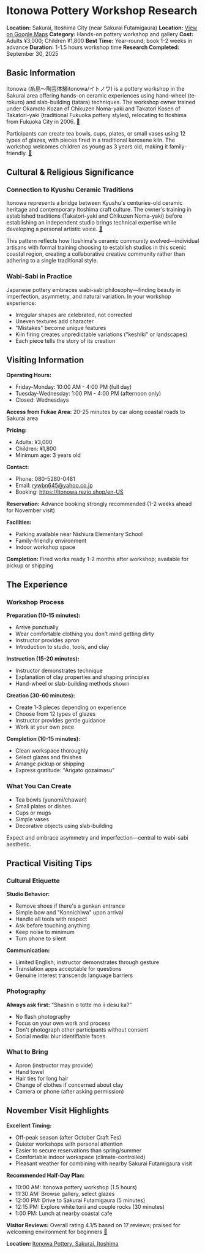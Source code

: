 # Itonowa Pottery Workshop Research

**Location:** Sakurai, Itoshima City (near Sakurai Futamigaura)
**Location:** [View on Google Maps](https://maps.google.com/maps?q=33.5584765,130.1945228)
**Category:** Hands-on pottery workshop and gallery
**Cost:** Adults ¥3,000; Children ¥1,800
**Best Time:** Year-round; book 1-2 weeks in advance
**Duration:** 1-1.5 hours workshop time
**Research Completed:** September 30, 2025

## Basic Information

Itonowa (糸島～陶芸体験itonowa/イトノワ) is a pottery workshop in the Sakurai area offering hands-on ceramic experiences using hand-wheel (te-rokuro) and slab-building (tatara) techniques. The workshop owner trained under Okamoto Kozan of Chikuzen Noma-yaki and Takatori Kosen of Takatori-yaki (traditional Fukuoka pottery styles), relocating to Itoshima from Fukuoka City in 2006. [🔗](https://activityjapan.com/publish/feature/5688)

Participants can create tea bowls, cups, plates, or small vases using 12 types of glazes, with pieces fired in a traditional kerosene kiln. The workshop welcomes children as young as 3 years old, making it family-friendly. [🔗](https://www.jalan.net/kankou/spt_guide000000181831/)

## Cultural & Religious Significance

### Connection to Kyushu Ceramic Traditions

Itonowa represents a bridge between Kyushu's centuries-old ceramic heritage and contemporary Itoshima craft culture. The owner's training in established traditions (Takatori-yaki and Chikuzen Noma-yaki) before establishing an independent studio brings technical expertise while developing a personal artistic voice. [🔗](https://activityjapan.com/publish/feature/5688)

This pattern reflects how Itoshima's ceramic community evolved—individual artisans with formal training choosing to establish studios in this scenic coastal region, creating a collaborative creative community rather than adhering to a single traditional style.

### Wabi-Sabi in Practice

Japanese pottery embraces wabi-sabi philosophy—finding beauty in imperfection, asymmetry, and natural variation. In your workshop experience:
- Irregular shapes are celebrated, not corrected
- Uneven textures add character
- "Mistakes" become unique features
- Kiln firing creates unpredictable variations ("keshiki" or landscapes)
- Each piece tells the story of its creation

## Visiting Information

**Operating Hours:**
- Friday-Monday: 10:00 AM - 4:00 PM (full day)
- Tuesday-Wednesday: 1:00 PM - 4:00 PM (afternoon only)
- Closed: Wednesdays

**Access from Fukae Area:** 20-25 minutes by car along coastal roads to Sakurai area

**Pricing:**
- Adults: ¥3,000
- Children: ¥1,800
- Minimum age: 3 years old

**Contact:**
- Phone: 080-5280-0481
- Email: rywbn645@yahoo.co.jp
- Booking: https://itonowa.rezio.shop/en-US

**Reservation:** Advance booking strongly recommended (1-2 weeks ahead for November visit)

**Facilities:**
- Parking available near Nishiura Elementary School
- Family-friendly environment
- Indoor workshop space

**Completion:** Fired works ready 1-2 months after workshop; available for pickup or shipping

## The Experience

### Workshop Process

**Preparation (10-15 minutes):**
- Arrive punctually
- Wear comfortable clothing you don't mind getting dirty
- Instructor provides apron
- Introduction to studio, tools, and clay

**Instruction (15-20 minutes):**
- Instructor demonstrates technique
- Explanation of clay properties and shaping principles
- Hand-wheel or slab-building methods shown

**Creation (30-60 minutes):**
- Create 1-3 pieces depending on experience
- Choose from 12 types of glazes
- Instructor provides gentle guidance
- Work at your own pace

**Completion (10-15 minutes):**
- Clean workspace thoroughly
- Select glazes and finishes
- Arrange pickup or shipping
- Express gratitude: "Arigato gozaimasu"

### What You Can Create

- Tea bowls (yunomi/chawan)
- Small plates or dishes
- Cups or mugs
- Simple vases
- Decorative objects using slab-building

Expect and embrace asymmetry and imperfection—central to wabi-sabi aesthetic.

## Practical Visiting Tips

### Cultural Etiquette

**Studio Behavior:**
- Remove shoes if there's a genkan entrance
- Simple bow and "Konnichiwa" upon arrival
- Handle all tools with respect
- Ask before touching anything
- Keep noise to minimum
- Turn phone to silent

**Communication:**
- Limited English; instructor demonstrates through gesture
- Translation apps acceptable for questions
- Genuine interest transcends language barriers

### Photography

**Always ask first:** "Shashin o totte mo ii desu ka?"
- No flash photography
- Focus on your own work and process
- Don't photograph other participants without consent
- Social media: blur identifiable faces

### What to Bring

- Apron (instructor may provide)
- Hand towel
- Hair ties for long hair
- Change of clothes if concerned about clay
- Camera or phone (after asking permission)

## November Visit Highlights

**Excellent Timing:**
- Off-peak season (after October Craft Fes)
- Quieter workshops with personal attention
- Easier to secure reservations than spring/summer
- Comfortable indoor workspace (climate-controlled)
- Pleasant weather for combining with nearby Sakurai Futamigaura visit

**Recommended Half-Day Plan:**
- 10:00 AM: Itonowa pottery workshop (1.5 hours)
- 11:30 AM: Browse gallery, select glazes
- 12:00 PM: Drive to Sakurai Futamigaura (5 minutes)
- 12:15 PM: Explore white torii and couple rocks (30 minutes)
- 1:00 PM: Lunch at nearby coastal cafe

**Visitor Reviews:** Overall rating 4.1/5 based on 17 reviews; praised for welcoming environment for beginners [🔗](https://www.jalan.net/kankou/spt_guide000000181831/)

**Location:** [Itonowa Pottery, Sakurai, Itoshima](https://www.google.com/maps/search/?api=1&query=4796-5+Shima+Sakurai+Itoshima+City+Fukuoka+819-1304)
